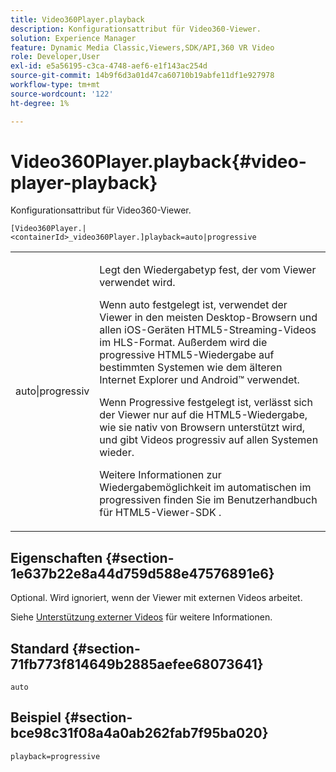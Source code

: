 ```yaml
---
title: Video360Player.playback
description: Konfigurationsattribut für Video360-Viewer.
solution: Experience Manager
feature: Dynamic Media Classic,Viewers,SDK/API,360 VR Video
role: Developer,User
exl-id: e5a56195-c3ca-4748-aef6-e1f143ac254d
source-git-commit: 14b9f6d3a01d47ca60710b19abfe11df1e927978
workflow-type: tm+mt
source-wordcount: '122'
ht-degree: 1%

---
```


# Video360Player.playback{#video-player-playback}

Konfigurationsattribut für Video360-Viewer.

`[Video360Player.|<containerId>_video360Player.]playback=auto|progressive`

<table id="table_441553CD34C94A58A9D7CBF772DEDDB6"> 
 <tbody> 
  <tr> 
   <td colname="col1"> <p> <span class="codeph"> auto|progressiv</span> </p> </td> 
   <td colname="col2"> <p> Legt den Wiedergabetyp fest, der vom Viewer verwendet wird. </p> <p>Wenn <span class="codeph"> auto</span> festgelegt ist, verwendet der Viewer in den meisten Desktop-Browsern und allen iOS-Geräten HTML5-Streaming-Videos im HLS-Format. Außerdem wird die progressive HTML5-Wiedergabe auf bestimmten Systemen wie dem älteren Internet Explorer und Android™ verwendet. </p> <p>Wenn <span class="codeph"> Progressive</span> festgelegt ist, verlässt sich der Viewer nur auf die HTML5-Wiedergabe, wie sie nativ von Browsern unterstützt wird, und gibt Videos progressiv auf allen Systemen wieder. </p> <p>Weitere Informationen zur Wiedergabemöglichkeit im <span class="codeph"> automatischen </span> im <span class="codeph"> progressiven </span> finden Sie im Benutzerhandbuch für HTML5-Viewer-SDK . </p> </td> 
  </tr> 
 </tbody> 
</table>

## Eigenschaften {#section-1e637b22e8a44d759d588e47576891e6}

Optional. Wird ignoriert, wenn der Viewer mit externen Videos arbeitet.

Siehe [Unterstützung externer Videos](../../../c-html5-aem-asset-viewers/c-html5-aem-video360/c-html5-aem-video360-external-video-support.md#concept-66aa2784f2294794989bad2af74c3760) für weitere Informationen.

## Standard {#section-71fb773f814649b2885aefee68073641}

`auto`

## Beispiel {#section-bce98c31f08a4a0ab262fab7f95ba020}

`playback=progressive`
